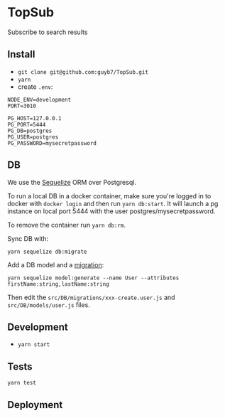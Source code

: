# TopSub
Subscribe to search results

## Install
* `git clone git@github.com:guyb7/TopSub.git`
* `yarn`
* create `.env`:
```
NODE_ENV=development
PORT=3010

PG_HOST=127.0.0.1
PG_PORT=5444
PG_DB=postgres
PG_USER=postgres
PG_PASSWORD=mysecretpassword

```

## DB
We use the [Sequelize](http://docs.sequelizejs.com/) ORM over Postgresql.

To run a local DB in a docker container, make sure you're logged in to docker with `docker login` and then run `yarn db:start`. It will launch a pg instance on local port 5444 with the user postgres/mysecretpassword.

To remove the container run `yarn db:rm`.

Sync DB with:
```
yarn sequelize db:migrate
```
Add a DB model and a [migration](http://docs.sequelizejs.com/manual/tutorial/migrations.html):
```
yarn sequelize model:generate --name User --attributes firstName:string,lastName:string
```
Then edit the `src/DB/migrations/xxx-create.user.js` and `src/DB/models/user.js` files.

## Development
* `yarn start`

## Tests
`yarn test`

## Deployment
